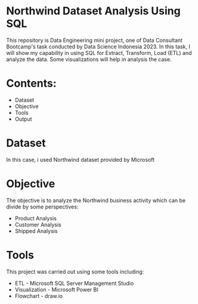 # Northwind Dataset Analysis Using SQL
This repository is Data Engineering mini project, one of Data Consultant Bootcamp's task conducted by Data Science Indonesia 2023. In this task, I will show my capability in using SQL for Extract, Transform, Load (ETL) and analyze the data. Some visualizations will help in analysis the case.
# Contents:
- Dataset
- Objective
- Tools
- Output
# Dataset
In this case, i used Northwind dataset provided by Microsoft
# Objective
The objective is to analyze the Northwind business activity which can be divide by some perspectives:
- Product Analysis
- Customer Analysis
- Shipped Analysis
# Tools
This project was carried out using some tools including:
- ETL - Microsoft SQL Server Management Studio
- Visualization - Microsoft Power BI
- Flowchart - draw.io

